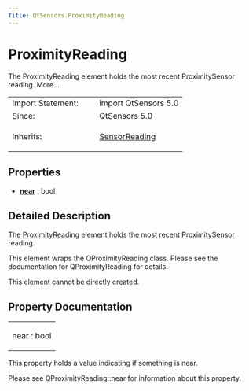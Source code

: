 ```yaml
---
Title: QtSensors.ProximityReading
---
```

        
ProximityReading
================

<span class="subtitle"></span>
The ProximityReading element holds the most recent ProximitySensor reading. More...

<table>
<colgroup>
<col width="50%" />
<col width="50%" />
</colgroup>
<tbody>
<tr class="odd">
<td>Import Statement:</td>
<td>import QtSensors 5.0</td>
</tr>
<tr class="even">
<td>Since:</td>
<td>QtSensors 5.0</td>
</tr>
<tr class="odd">
<td>Inherits:</td>
<td><p><a href="QtSensors.SensorReading.md">SensorReading</a></p></td>
</tr>
</tbody>
</table>

<span id="properties"></span>
Properties
----------

-   ****[near](#near-prop)**** : bool

<span id="details"></span>
Detailed Description
--------------------

The [ProximityReading](index.html) element holds the most recent [ProximitySensor](../QtSensors.ProximitySensor.md) reading.

This element wraps the QProximityReading class. Please see the documentation for QProximityReading for details.

This element cannot be directly created.

Property Documentation
----------------------

<table>
<colgroup>
<col width="100%" />
</colgroup>
<tbody>
<tr class="odd">
<td><p><span id="near-prop"></span><span class="name">near</span> : <span class="type">bool</span></p></td>
</tr>
</tbody>
</table>

This property holds a value indicating if something is near.

Please see QProximityReading::near for information about this property.

